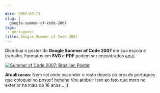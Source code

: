 ```yaml
---

date: 2007-03-13
slug: |
  google-summer-of-code-2007
tags:
 - portuguese
title: Google Summer of Code 2007
---
```


Distribua o poster do **Google Summer of Code 2007** em sua escola e
trabalho. Formatos em **SVG** e **PDF** podem ser encontrados
[aqui](http://live.gnome.org/SummerOfCode2007/Poster).

[![Summer of Code 2007: Brazilian
Poster](http://farm1.static.flickr.com/176/419941353_6b96cd0afc_o.png)](http://www.flickr.com/photos/25563799@N00/419941353/)

**Atualizacao**: Nem sei onde esconder o rosto depois do erro de
portugues que coloquei no poster! hehehe Vou atribuir isso ao fato que
moro no exterior ha mais de 16 anos... ;)

